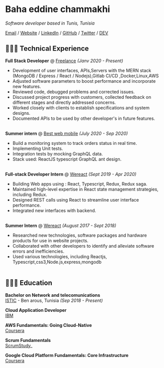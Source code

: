 # Baha eddine chammakhi

_Software developer based in Tunis, Tunisia_ <br>

[Email](mailto:bahaeddinechammakhi@gmail.com) / [Website](https://bahachammakhi.tn/) / [LinkedIn](https://www.linkedin.com/in/baha-chammakhi/) / [GitHub](https://github.com/bahachammakhi/) / [Twitter](https://twitter.com/bahachammakhi/) / [DEV](https://dev.to/bahachammakhi/)

## 👩🏼‍💻 Technical Experience

**Full Stack Developer** @ [Freelance](https://bahachammakhi.tn/projects/) _(Janv 2020 - Present)_ <br>
- Development of user interfaces, APIs,Servers with the MERN stack (MongoDB / Express / React / Nodejs),Gitlab CI/CD ,Docker,Linux,AWS
- Adjusted software parameters to boost performance and incorporate new features.
- Reviewed code, debugged problems and corrected issues.
- Discussed project progress with customers, collected feedback on different stages and directly addressed concerns.
- Worked closely with clients to establish specifications and system designs.
- Documented APIs to be used by other developer's in future features.
<br><br>

**Summer intern** @ [Best web mobile](http://www.bestwebmobile.com/) _(July 2020 - Sep 2020)_ <br>
- Build a monitoring system to track orders status in real time.
- Implementing Unit tests.
- Integration tests by mocking GraphQL data.
- Stack used: ReactJS typescript GraphQL ant design.
    <br><br>

**Full-stack Developer Intern** @ [Wereact](https://wereact.co/) _(Sept 2019 - Apr 2020)_ <br>
- Building Web apps using : React, Typescript, Redux, Redux saga.
- Maintained high-level expertise in React state management strategies, including Redux.
- Designed REST calls using React to streamline user interface performance.
- Integrated new interfaces with backend.
  <br><br>

**Summer Intern** @ [Wereact](https://wereact.co/) _(August 2017 - Sept 2018)_ <br>
- Researched new technologies, software packages and hardware products for use in website projects.
- Collaborated with other developers to identify and alleviate software errors and inefficiencies.
- Used various technologies, including Reactjs, Typescript,css3,Node.js,express,mongodb
    <br><br>
    

## 👩🏼‍🎓 Education

**Bachelor on Network and telecomunications**<br>
[ISTIC](http://www.istic.rnu.tn/fr) - Ben arous, Tunisia _(Sep 2018 -  Present)_ <br>

**Cloud Application Developer**<br>
[IBM](https://www.youracclaim.com/badges/98bb896b-b60d-413b-8a8b-9edf03f8cea4/linked_in_profile)


**AWS Fundamentals: Going Cloud-Native**<br>
[Coursera](https://www.coursera.org/account/accomplishments/certificate/3BG6EEEDRXZM)

**Scrum Fundamentals** <br>
[ScrumStudy](http://81cd1176253f3f59d435-ac22991740ab4ff17e21daf2ed577041.r77.cf1.rackcdn.com/Certificates/ScrumFundamentalsCertified-Bahaeddinechammakhi-754999.pdf)_

**Google Cloud Platform Fundamentals: Core Infrastructure**<br>
[Coursera](https://www.coursera.org/account/accomplishments/certificate/T98LAYV9MGCL)
